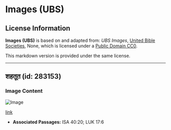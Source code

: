 # Images (UBS)

## License Information

**Images (UBS)** is based on and adapted from: _UBS Images_, [United Bible Societies](https://unitedbiblesocieties.org/), None, which is licensed under a [Public Domain CC0](https://creativecommons.org/public-domain/cc0/).

This markdown version is provided under the same license.



--------------------------------

## शहतूत (id: 283153)

### Image Content

![Image](https://cdn.aquifer.bible/aquifer-content/resources/Media/WEB-0658_mulberry.jpg)

[link](https://cdn.aquifer.bible/aquifer-content/resources/Media/WEB-0658_mulberry.jpg)

* **Associated Passages:** ISA 40:20; LUK 17:6

